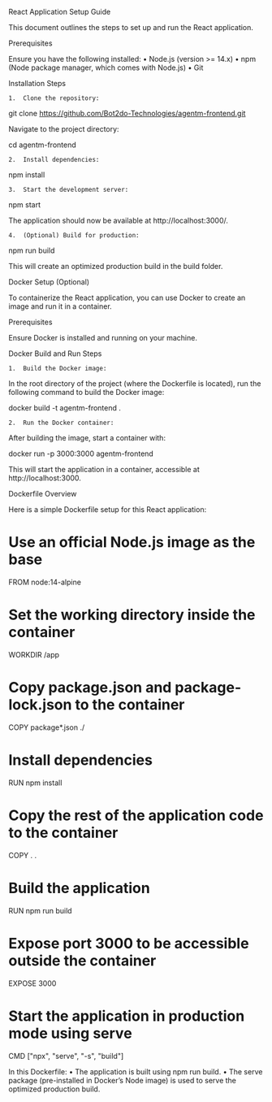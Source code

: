 React Application Setup Guide

This document outlines the steps to set up and run the React application.

Prerequisites

Ensure you have the following installed:
	•	Node.js (version >= 14.x)
	•	npm (Node package manager, which comes with Node.js)
	•	Git

Installation Steps

	1.	Clone the repository:

git clone https://github.com/Bot2do-Technologies/agentm-frontend.git

Navigate to the project directory:

cd agentm-frontend


	2.	Install dependencies:

npm install


	3.	Start the development server:

npm start

The application should now be available at http://localhost:3000/.

	4.	(Optional) Build for production:

npm run build

This will create an optimized production build in the build folder.

Docker Setup (Optional)

To containerize the React application, you can use Docker to create an image and run it in a container.

Prerequisites

Ensure Docker is installed and running on your machine.

Docker Build and Run Steps

	1.	Build the Docker image:
In the root directory of the project (where the Dockerfile is located), run the following command to build the Docker image:

docker build -t agentm-frontend .


	2.	Run the Docker container:
After building the image, start a container with:

docker run -p 3000:3000 agentm-frontend

This will start the application in a container, accessible at http://localhost:3000.

Dockerfile Overview

Here is a simple Dockerfile setup for this React application:

# Use an official Node.js image as the base
FROM node:14-alpine

# Set the working directory inside the container
WORKDIR /app

# Copy package.json and package-lock.json to the container
COPY package*.json ./

# Install dependencies
RUN npm install

# Copy the rest of the application code to the container
COPY . .

# Build the application
RUN npm run build

# Expose port 3000 to be accessible outside the container
EXPOSE 3000

# Start the application in production mode using serve
CMD ["npx", "serve", "-s", "build"]

In this Dockerfile:
	•	The application is built using npm run build.
	•	The serve package (pre-installed in Docker’s Node image) is used to serve the optimized production build.
